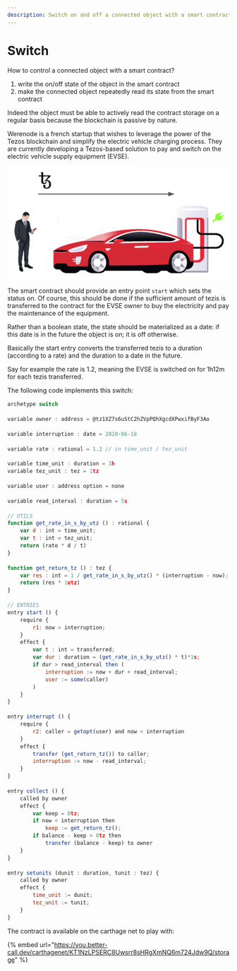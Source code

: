 ```yaml
---
description: Switch on and off a connected object with a smart contract.
---
```


# Switch

How to control a connected object with a smart contract? 

1. write the on/off state of the object in the smart contract
2. make the connected object repeatedly read its state from the smart contract

Indeed the object must be able to actively read the contract storage on a regular basis because the blockchain is passive by nature.

Werenode is a french startup that wishes to leverage the power of the Tezos blockchain and simplify the electric vehicle charging process. They are currently developing a Tezos-based solution to pay and switch on the electric vehicle supply equipment \(EVSE\). 

![](../../.gitbook/assets/screenshot-2020-06-24-at-20.24.31.png)

The smart contract should provide an entry point `start` which sets the status on. Of course, this should be done if the sufficient amount of tezis is transferred to the contract for the EVSE owner to buy the electricity and pay the maintenance of the equipment.

Rather than a boolean state, the state should be materialized as a date: if this date is in the future the object is on; it is off otherwise.

Basically the start entry converts the transferred tezis to a duration \(according to a rate\) and the duration to a date in the future.

Say for example the rate is 1.2, meaning the EVSE is switched on for 1h12m for each tezis transferred.

The following code implements this switch:

```javascript
archetype switch

variable owner : address = @tz1XZ7s6uStC2hZVpPQhXgcdXPwxifByF3Ao

variable interruption : date = 2020-06-18

variable rate : rational = 1.2 // in time_unit / tez_unit

variable time_unit : duration = 1h
variable tez_unit : tez = 1tz

variable user : address option = none

variable read_interval : duration = 5s

// UTILS
function get_rate_in_s_by_utz () : rational {
    var d : int = time_unit;
    var t : int = tez_unit;
    return (rate * d / t)
}

function get_return_tz () : tez {
    var res : int = 1 / get_rate_in_s_by_utz() * (interruption - now);
    return (res * 1utz)
}

// ENTRIES
entry start () {
    require {
        r1: now > interruption;
    }
    effect {
        var t : int = transferred;
        var dur : duration = (get_rate_in_s_by_utz() * t)*1s;
        if dur > read_interval then (
            interruption := now + dur + read_interval;
            user := some(caller)
        )
    }
}

entry interrupt () {
    require {
        r2: caller = getopt(user) and now < interruption
    }
    effect {
        transfer (get_return_tz()) to caller;
        interruption := now - read_interval;
    }
}

entry collect () {
    called by owner
    effect {
        var keep = 0tz;
        if now < interruption then
            keep := get_return_tz();
        if balance - keep > 0tz then
            transfer (balance - keep) to owner
    }
}

entry setunits (dunit : duration, tunit : tez) {
    called by owner
    effect {
        time_unit := dunit;
        tez_unit := tunit;
    }
}
```

The contract is available on the carthage net to play with:

{% embed url="https://you.better-call.dev/carthagenet/KT1NzLPSERC8Uwsrr8sHRgXmNQ6m724Jdw9Q/storage" %}



